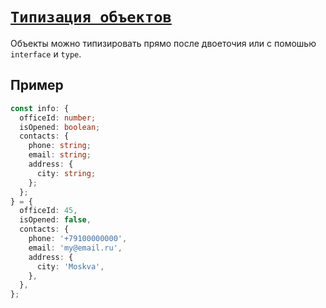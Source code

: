 # [`Типизация объектов`](../index.md)

Объекты можно типизировать прямо после двоеточия или с помошью `interface` и `type`.

## Пример

```ts
const info: {
  officeId: number;
  isOpened: boolean;
  contacts: {
    phone: string;
    email: string;
    address: {
      city: string;
    };
  };
} = {
  officeId: 45,
  isOpened: false,
  contacts: {
    phone: '+79100000000',
    email: 'my@email.ru',
    address: {
      city: 'Moskva',
    },
  },
};
```

